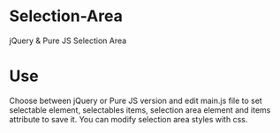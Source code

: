 Selection-Area
==============

jQuery &amp; Pure JS Selection Area


Use
===
Choose between jQuery or Pure JS version and edit main.js file to set selectable element, selectables items, selection area element and items attribute to save it.
You can modify selection area styles with css.
